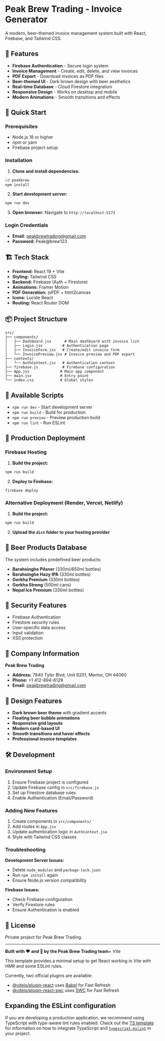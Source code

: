 # Peak Brew Trading - Invoice Generator

A modern, beer-themed invoice management system built with React, Firebase, and Tailwind CSS.

## 🍺 Features

- **Firebase Authentication** - Secure login system
- **Invoice Management** - Create, edit, delete, and view invoices
- **PDF Export** - Download invoices as PDF files
- **Beer-themed UI** - Dark brown design with beer aesthetics
- **Real-time Database** - Cloud Firestore integration
- **Responsive Design** - Works on desktop and mobile
- **Modern Animations** - Smooth transitions and effects

## 🚀 Quick Start

### Prerequisites
- Node.js 18 or higher
- npm or yarn
- Firebase project setup

### Installation

1. **Clone and install dependencies:**
```bash
cd peakbrew
npm install
```

2. **Start development server:**
```bash
npm run dev
```

3. **Open browser:**
Navigate to `http://localhost:5173`

### Login Credentials
- **Email:** peakbrewtrading@gmail.com
- **Password:** Peak@brew123

## 🏗️ Tech Stack

- **Frontend:** React 19 + Vite
- **Styling:** Tailwind CSS
- **Backend:** Firebase (Auth + Firestore)
- **Animations:** Framer Motion
- **PDF Generation:** jsPDF + html2canvas
- **Icons:** Lucide React
- **Routing:** React Router DOM

## 📦 Project Structure

```
src/
├── components/
│   ├── Dashboard.jsx      # Main dashboard with invoice list
│   ├── Login.jsx         # Authentication page
│   ├── InvoiceForm.jsx   # Create/edit invoice form
│   └── InvoicePreview.jsx # Invoice preview and PDF export
├── contexts/
│   └── AuthContext.jsx   # Authentication context
├── firebase.js           # Firebase configuration
├── App.jsx              # Main app component
├── main.jsx             # Entry point
└── index.css            # Global styles
```

## 🔧 Available Scripts

- `npm run dev` - Start development server
- `npm run build` - Build for production
- `npm run preview` - Preview production build
- `npm run lint` - Run ESLint

## 🚀 Production Deployment

### Firebase Hosting

1. **Build the project:**
```bash
npm run build
```

2. **Deploy to Firebase:**
```bash
firebase deploy
```

### Alternative Deployment (Render, Vercel, Netlify)

1. **Build the project:**
```bash
npm run build
```

2. **Upload the `dist` folder to your hosting provider**

## 🍺 Beer Products Database

The system includes predefined beer products:

- **Barahsinghe Pilsner** (330ml/650ml bottles)
- **Barahsinghe Hazy IPA** (330ml bottles)  
- **Gorkha Premium** (330ml bottles)
- **Gorkha Strong** (500ml cans)
- **Nepal Ice Premium** (330ml bottles)

## 🔐 Security Features

- Firebase Authentication
- Firestore security rules
- User-specific data access
- Input validation
- XSS protection

## 📱 Company Information

**Peak Brew Trading**
- **Address:** 7840 Tyler Blvd, Unit 6201, Mentor, OH 44060
- **Phone:** +1 412-894-6129
- **Email:** peakbrewtrading@gmail.com

## 🎨 Design Features

- **Dark brown beer theme** with gradient accents
- **Floating beer bubble animations**
- **Responsive grid layouts**
- **Modern card-based UI**
- **Smooth transitions and hover effects**
- **Professional invoice templates**

## 🛠️ Development

### Environment Setup

1. Ensure Firebase project is configured
2. Update Firebase config in `src/firebase.js`
3. Set up Firestore database rules
4. Enable Authentication (Email/Password)

### Adding New Features

1. Create components in `src/components/`
2. Add routes in `App.jsx`
3. Update authentication logic in `AuthContext.jsx`
4. Style with Tailwind CSS classes

### Troubleshooting

**Development Server Issues:**
- Delete `node_modules` and `package-lock.json`
- Run `npm install` again
- Ensure Node.js version compatibility

**Firebase Issues:**
- Check Firebase configuration
- Verify Firestore rules
- Ensure Authentication is enabled

## 📄 License

Private project for Peak Brew Trading.

---

**Built with ❤️ and 🍺 by the Peak Brew Trading team**+ Vite

This template provides a minimal setup to get React working in Vite with HMR and some ESLint rules.

Currently, two official plugins are available:

- [@vitejs/plugin-react](https://github.com/vitejs/vite-plugin-react/blob/main/packages/plugin-react) uses [Babel](https://babeljs.io/) for Fast Refresh
- [@vitejs/plugin-react-swc](https://github.com/vitejs/vite-plugin-react/blob/main/packages/plugin-react-swc) uses [SWC](https://swc.rs/) for Fast Refresh

## Expanding the ESLint configuration

If you are developing a production application, we recommend using TypeScript with type-aware lint rules enabled. Check out the [TS template](https://github.com/vitejs/vite/tree/main/packages/create-vite/template-react-ts) for information on how to integrate TypeScript and [`typescript-eslint`](https://typescript-eslint.io) in your project.
